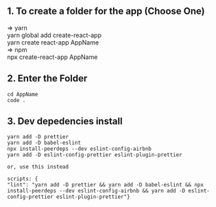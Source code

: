 ## 1. To create a folder for the app (Choose One)

=> yarn  
 yarn global add create-react-app  
 yarn create react-app AppName  
 => npm  
 npx create-react-app AppName

## 2. Enter the Folder

    cd AppName
    code .

## 3. Dev depedencies install

    yarn add -D prettier
    yarn add -D babel-eslint
    npx install-peerdeps --dev eslint-config-airbnb
    yarn add -D eslint-config-prettier eslint-plugin-prettier

    or, use this instead

    scripts: {
    "lint": "yarn add -D prettier && yarn add -D babel-eslint && npx install-peerdeps --dev eslint-config-airbnb && yarn add -D eslint-config-prettier eslint-plugin-prettier"}  
